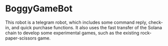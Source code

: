 # BoggyGameBot

This robot is a telegram robot, which includes some command reply, check-in, and quick purchase functions. It also uses the fast transfer of the Solana chain to develop some experimental games, such as the existing rock-paper-scissors game.
